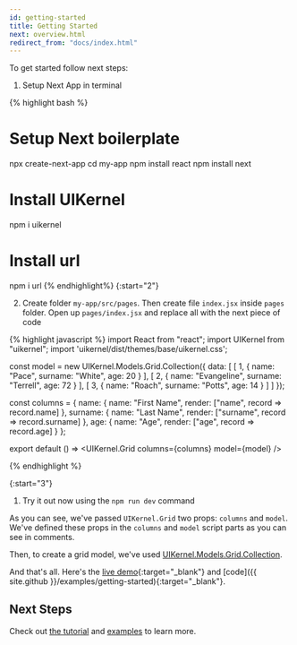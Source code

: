 ```yaml
---
id: getting-started
title: Getting Started
next: overview.html
redirect_from: "docs/index.html"
---
```


To get started follow next steps:

1. Setup Next App in terminal

{% highlight bash %}
# Setup Next boilerplate
npx create-next-app
cd my-app
npm install react
npm install next

# Install UIKernel
npm i uikernel
# Install url
npm i url
{% endhighlight%}
{:start="2"}

2. Create folder `my-app/src/pages`. Then create file `index.jsx` inside `pages` folder. Open up `pages/index.jsx` and replace all with the next piece of code

 {% highlight javascript %}
 import React from "react";
import UIKernel from "uikernel";
import 'uikernel/dist/themes/base/uikernel.css';

const model = new UIKernel.Models.Grid.Collection({
  data: [
    [
      1,
      {
        name: "Pace",
        surname: "White",
        age: 20
      }
    ],
    [
      2,
      {
        name: "Evangeline",
        surname: "Terrell",
        age: 72
      }
    ],
    [
      3,
      {
        name: "Roach",
        surname: "Potts",
        age: 14
      }
    ]
  ]
});

const columns = {
  name: {
    name: "First Name",
    render: ["name", record => record.name]
  },
  surname: {
    name: "Last Name",
    render: ["surname", record => record.surname]
  },
  age: {
    name: "Age",
    render: ["age", record => record.age]
  }
};

export default () => <UIKernel.Grid columns={columns} model={model} />

 {% endhighlight %}

{:start="3"}
1. Try it out now using the `npm run dev` command


As you can see, we've passed `UIKernel.Grid` two props: `columns` and `model`. We've defined these props in the `columns` and `model` script parts as you can see in comments.

Then, to create a grid model, we've used [UIKernel.Models.Grid.Collection](/docs/grid-model-collection.html).

And that's all. Here's the [live demo](/examples/getting-started/){:target="_blank"} and [code]({{ site.github }}/examples/getting-started){:target="_blank"}.

## Next Steps

Check out [the tutorial](/docs/tutorial.html) and [examples](/examples/index.html) to learn more.
